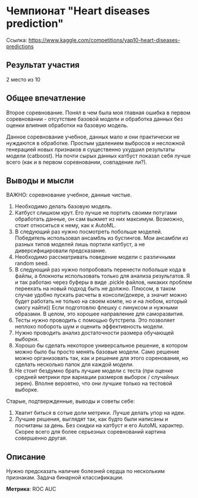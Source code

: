 # Чемпионат "Heart diseases prediction"

Ссылка: https://www.kaggle.com/competitions/yap10-heart-diseases-predictions

## Результат участия

2 место из 10

## Общее впечатление

Второе соревнование. Понял в чем была моя главная ошибка в первом соревновании - отсутствие базовой модели и обработка данных без оценки влияния обработки на базовую модель.

Данное соревнование учебное, данных мало и они практически не нуждаются в обработке. Простым удалением выбросов и несложной генерацией новых признаков я существенно ухудшил результаты модели (catboost). На почти сырых данных катбуст показал себя лучше всего (как и в первом соревновании, совпадение ли?).


## Выводы и мысли

ВАЖНО: соревнование учебное, данные чистые.

1. Необходимо делать базовую модель.
1. Катбуст слишком крут. Его лучше не портить своими потугами обработать данные, он сам выжмет из них максимум. Возможно, стоит относиться к нему, как к AutoML.
1. В следующий раз нужно посмотреть побольше моделей. Победитель использовал ансамбль из бустингов. Мои ансамбли из разных типов моделей лишь портили катбуст, а не диверсифицировали предсказание.
1. Необходимо рассматривать поведение модели с различными random seed.
1. В следующий раз нужно попробовать перенести побольше кода в файлы, а блокноты использовать только для анализа результатов. Я и так работаю через буферы в виде .pickle файлов, никаких проблем переехать на новый подход быть не должно. Плюсом, в таком случае удобно пускать расчеты в консоли/докере, а значит можно будет работать не только на своем компе, но и на любом, который смогу найти)) Если подготовлю флешку с линуксом и нужными образами. В целом, это хорошее направление для саморазвития.
1. Тесты нужно проводить с помощью бутстрепа. Это позволяет неплохо побороть шум и оценить эффективность модели.
1. Нужно проводить анализ достаточности размера обучающей выборки.
1. Хорошо бы сделать некоторое универсальное решение, в котором можно было бы просто менять базовые модели. Само решение можно организовать так, как и решение для этого соренования, но сделать несколько папок для каждой модели.
1. Не стоит бездумно брать лучшие модели с теста (при оценке средней метрики при вариации размеров выборок / случайных зерен). Вполне вероятно, что они лучшие только на тестовой выборке.

Старые, подтвержденные, выводы и советы себе:
1. Хватит биться в сотые доли метрики. Лучше делать упор на идеи.
1. Лучшие решения, выглядят так, как будто были написаны и посчитаны за день. Без скидки на катбуст и его AutoML характер. Скорее всего для более серьезных соревнований картина совершенно другая.

## Описание

Нужно предсказать наличие болезней сердца по нескольким признакам. Задача бинарной классификации.

**Метрика**: ROC AUC
